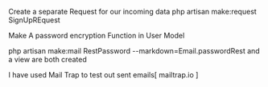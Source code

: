 Create a separate Request for our incoming data
php artisan make:request SignUpREquest

Make A  password encryption Function  in User Model

php artisan make:mail RestPassword --markdown=Email.passwordRest and a view are both created


I have used Mail Trap to test out sent emails[
   mailtrap.io 
]